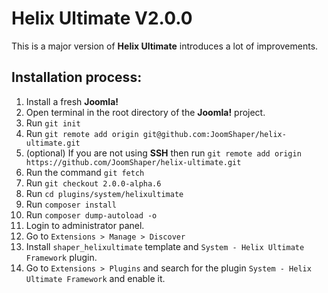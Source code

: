 # Helix Ultimate V2.0.0

This is a major version of **Helix Ultimate** introduces a lot of improvements.

## Installation process:

1. Install a fresh **Joomla!**
2. Open terminal in the root directory of the **Joomla!** project.
3. Run `git init`
4. Run `git remote add origin git@github.com:JoomShaper/helix-ultimate.git`
5. (optional) If you are not using **SSH** then run `git remote add origin https://github.com/JoomShaper/helix-ultimate.git`
6. Run the command `git fetch`
7. Run `git checkout 2.0.0-alpha.6`
8. Run `cd plugins/system/helixultimate`
9. Run `composer install`
10. Run `composer dump-autoload -o`
11. Login to administrator panel.
12. Go to `Extensions > Manage > Discover`
13. Install `shaper_helixultimate` template and
   `System - Helix Ultimate Framework` plugin.
14. Go to `Extensions > Plugins` and search for the plugin
   `System - Helix Ultimate Framework` and enable it.
